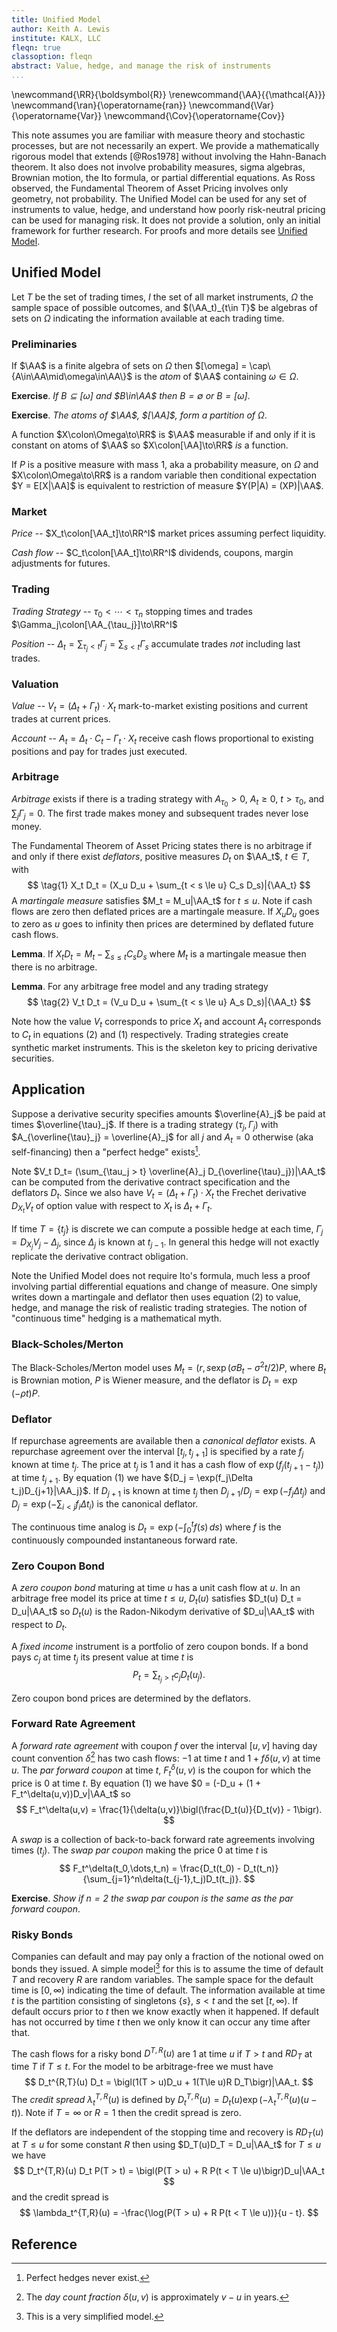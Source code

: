 ```yaml
---
title: Unified Model
author: Keith A. Lewis
institute: KALX, LLC
fleqn: true
classoption: fleqn
abstract: Value, hedge, and manage the risk of instruments
...
```


\newcommand{\RR}{\boldsymbol{R}}
\renewcommand{\AA}{{\mathcal{A}}}
\newcommand{\ran}{\operatorname{ran}}
\newcommand{\Var}{\operatorname{Var}}
\newcommand{\Cov}{\operatorname{Cov}}

This note assumes you are familiar with measure theory and stochastic
processes, but are not necessarily an expert.  We provide a mathematically
rigorous model that extends [@Ros1978] without involving the Hahn-Banach theorem.
It also does not involve probability measures, sigma algebras, Brownian
motion, the Ito formula, or partial differential equations.
As Ross observed, the Fundamental Theorem of Asset Pricing involves only geometry, not probability.
The Unified Model can be used for any set of instruments to value,
hedge, and understand how poorly risk-neutral pricing can be used for
managing risk. It does not provide a solution, only an initial
framework for further research. 
For proofs and more details see [Unified Model](um.html).

## Unified Model

Let $T$ be the set of trading times, $I$ the set of all market
instruments, $\Omega$ the sample space of possible outcomes, and
$(\AA_t)_{t\in T}$ be algebras of sets on $\Omega$ indicating the
information available at each trading time.

### Preliminaries

If $\AA$ is a finite algebra of sets on $\Omega$ then
$[\omega] = \cap\{A\in\AA\mid\omega\in\AA\}$ is the _atom_ of $\AA$ containing $\omega\in\Omega$.

__Exercise__. _If $B\subseteq[\omega]$ and $B\in\AA$ then
$B = \emptyset$ or $B = [\omega]$_.

__Exercise__. _The atoms of $\AA$, $[\AA]$, form a partition of $\Omega$_.

A function $X\colon\Omega\to\RR$ is $\AA$ measurable if and
only if it is constant on atoms of $\AA$
so $X\colon[\AA]\to\RR$ _is_ a function.

If $P$ is a positive measure with mass 1, aka a probability measure, on
$\Omega$ and $X\colon\Omega\to\RR$ is a random variable then conditional
expectation $Y = E[X|\AA]$ is equivalent to restriction of measure $Y(P|A)
= (XP)|\AA$.

### Market

_Price_ -- $X_t\colon[\AA_t]\to\RR^I$
market prices assuming perfect liquidity.

_Cash flow_ -- $C_t\colon[\AA_t]\to\RR^I$
dividends, coupons, margin adjustments for futures.

### Trading

_Trading Strategy_ -- $\tau_0 < \cdots < \tau_n$ stopping times
and trades $\Gamma_j\colon[\AA_{\tau_j}]\to\RR^I$

_Position_ -- $\Delta_t = \sum_{\tau_j < t}\Gamma_j = \sum_{s < t} \Gamma_s$
accumulate trades _not_ including last trades.

### Valuation

_Value_ -- $V_t = (\Delta_t + \Gamma_t)\cdot X_t$
mark-to-market existing positions and current trades at current prices.

_Account_ -- $A_t = \Delta_t\cdot C_t - \Gamma_t\cdot X_t$
receive cash flows proportional to existing positions and pay for trades just executed.

### Arbitrage

_Arbitrage_ exists if there is a trading strategy
with $A_{\tau_0} > 0$, $A_t \ge 0$, $t > \tau_0$, and $\sum_{j} \Gamma_j = 0$.
The first trade makes money and subsequent trades never lose money.

The Fundamental Theorem of Asset Pricing states there is no arbitrage if and only
if there exist _deflators_, positive measures $D_t$ on $\AA_t$, ${t\in T}$, with
$$
\tag{1} X_t D_t = (X_u D_u + \sum_{t < s \le u} C_s D_s)|{\AA_t}
$$
A _martingale measure_ satisfies $M_t = M_u|\AA_t$ for $t \le u$.
Note if cash flows are zero then deflated prices are a martingale measure.
If $X_u D_u$ goes to zero as $u$ goes to infinity then prices are
determined by deflated future cash flows.

__Lemma__. If $X_t D_t = M_t - \sum_{s\le t} C_s D_s$ where $M_t$ is a martingale measue
then there is no arbitrage.

__Lemma__. For any arbitrage free model and any trading strategy
$$
\tag{2}	V_t D_t = (V_u D_u + \sum_{t < s \le u} A_s D_s)|{\AA_t}
$$

Note how the value $V_t$ corresponds to price $X_t$ and account $A_t$
corresponds to $C_t$ in equations (2) and (1) respectively.
Trading strategies create synthetic market instruments.
This is the skeleton key to pricing derivative securities.

## Application

Suppose a derivative security specifies amounts $\overline{A}_j$ be paid at times $\overline{\tau}_j$.
If there is a trading strategy $(\tau_j, \Gamma_j)$
with $A_{\overline{\tau}_j} = \overline{A}_j$ for all $j$ and $A_t = 0$ otherwise (aka self-financing) then
a "perfect hedge" exists[^1].

[^1]: Perfect hedges never exist.

Note $V_t D_t= (\sum_{\tau_j > t} \overline{A}_j D_{\overline{\tau}_j})|\AA_t$
can be computed from the derivative contract specification and the deflators $D_t$.
Since we also have $V_t = (\Delta_t + \Gamma_t)\cdot X_t$
the Frechet derivative $D_{X_t}V_t$
of option value with respect to $X_t$
is $\Delta_t + \Gamma_t$.

If time $T = \{t_j\}$ is discrete we can compute a possible hedge at each time,
$\Gamma_j = D_{X_j}V_j - \Delta_j$, since $\Delta_j$ is known at $t_{j-1}$.
In general this hedge will not exactly replicate the derivative contract obligation.

Note the Unified Model does not require Ito's formula, much less a proof
involving partial differential equations and change of measure. One
simply writes down a martingale and deflator then uses equation (2)
to value, hedge, and manage the risk of realistic trading strategies.
The notion of "continuous time" hedging is a mathematical myth.

### Black-Scholes/Merton

The Black-Scholes/Merton model uses $M_t = (r, s\exp(\sigma B_t - \sigma^2t/2)P$,
where $B_t$ is Brownian motion, $P$ is Wiener measure, and the deflator
is $D_t = \exp(-\rho t)P$.

### Deflator

If repurchase agreements are available then a _canonical deflator_ exists.
A repurchase agreement over the interval $[t_j, t_{j+1}]$ is specified
by a rate $f_j$ known at time $t_j$. The price at $t_j$ is $1$ and it
has a cash flow of ${\exp(f_j(t_{j+1} - t_j))}$ at time $t_{j+1}$.
By equation (1) we have ${D_j = \exp(f_j\Delta t_j)D_{j+1}|\AA_j}$.
If $D_{j+1}$ is known at time $t_j$ then ${D_{j+1}/D_j = \exp(-f_j\Delta t_j)}$ and
${D_j = \exp(-\sum_{i < j}f_i\Delta t_i)}$ is the canonical deflator.

The continuous time analog is $D_t = \exp(-\int_0^t f(s)\,ds)$ where
$f$ is the continuously compounded instantaneous forward rate.

### Zero Coupon Bond

A _zero coupon bond_ maturing at time $u$ has a unit cash flow at $u$.
In an arbitrage free model its price at time $t\le u$, $D_t(u)$
satisfies $D_t(u) D_t = D_u|\AA_t$ so
$D_t(u)$ is the Radon-Nikodym derivative of $D_u|\AA_t$ with respect to $D_t$.

A _fixed income_ instrument is a portfolio of zero coupon bonds.
If a bond pays $c_j$ at time $t_j$ its present value at time $t$ is
$$
	P_t = \sum_{t_j > t} c_j D_t(u_j).
$$

Zero coupon bond prices are determined by the deflators.

### Forward Rate Agreement

A _forward rate agreement_ with coupon $f$ over the interval $[u,v]$
having day count convention $\delta$[^3] has two cash flows: $-1$ at time $t$
and $1 + f\delta(u,v)$ at time $u$. The _par forward coupon_ at time
$t$, $F_t^\delta(u,v)$ is the coupon for which the price is 0 at time $t$.
By equation (1) we have
$0 = (-D_u + (1 + F_t^\delta(u,v))D_v|\AA_t$ so
$$
	F_t^\delta(u,v) = \frac{1}{\delta(u,v)}\bigl(\frac{D_t(u)}{D_t(v)} - 1\bigr).
$$

A _swap_ is a collection of back-to-back forward rate agreements involving times $(t_j)$.
The _swap par coupon_ making the price 0 at time $t$ is
$$
	F_t^\delta(t_0,\dots,t_n) = \frac{D_t(t_0) - D_t(t_n)}{\sum_{j=1}^n\delta(t_{j-1},t_j)D_t(t_j)}.
$$

__Exercise__. _Show if $n = 2$ the swap par coupon is the same as the par forward coupon_.

[^3]: The _day count fraction_ $\delta(u, v)$ is approximately $v - u$ in years.

### Risky Bonds

Companies can default and may pay only a fraction of the notional owed on bonds they issued.
A simple model[^2] for this is to assume the time of default $T$ and recovery $R$ are random variables.
The sample space for the default time is $[0,\infty)$ indicating the time of default.
The information available at time $t$ is the partition consisting of singletons
$\{s\}$, $s < t$ and the set $[t, \infty)$. If default occurs prior to $t$ then
we know exactly when it happened. If default has not occurred by time $t$ then
we only know it can occur any time after that.

[^2]: This is a very simplified model.

The cash flows for a risky bond $D^{T,R}(u)$ are 1 at time $u$ if $T > t$
and $RD_T$ at time $T$ if $T \le t$. For the model to be arbitrage-free we must have
$$
D_t^{R,T}(u) D_t = \bigl(1(T > u)D_u + 1(T\le u)R D_T\bigr)|\AA_t.
$$
The _credit spread_ $\lambda_t^{T,R}(u)$ is defined by
${D_t^{T,R}(u) = D_t(u)\exp(-\lambda_t^{T,R}(u) (u - t))}$.
Note if $T = \infty$ or $R = 1$ then the credit spread is zero.

If the deflators are independent of the stopping time and recovery is $RD_T(u)$ at $T\le u$
for some constant $R$ then
using $D_T(u)D_T = D_u|\AA_t$ for $T \le u$ we have
$$
	D_t^{T,R}(u) D_t P(T > t) = \bigl(P(T > u) + R P(t < T \le u)\bigr)D_u|\AA_t
$$
and the credit spread is
$$
	\lambda_t^{T,R}(u) = -\frac{\log(P(T > u) + R P(t < T \le u))}{u - t}.
$$



<!--
### Binomial Model

Let $W_n$ be (symmetric) random walk. The model for bond and stock is

$V_0 = E[\nu(S_n)]$

$\Gamma = (M, N)$.
-->


## Reference
